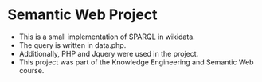 # Semantic Web Project
- This is a small implementation of SPARQL in wikidata. 
- The query is written in data.php.
- Additionally, PHP and Jquery were used in the project.
- This project was part of the Knowledge Engineering and Semantic Web course. 
